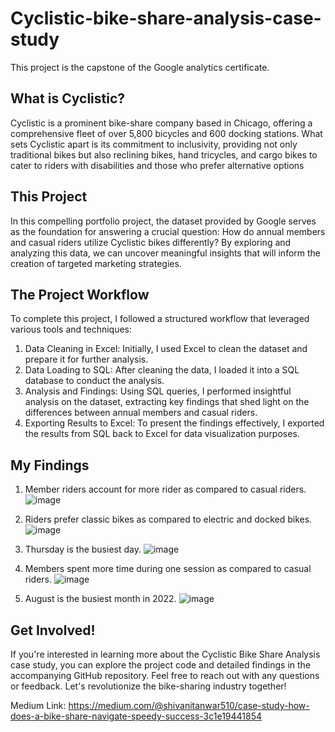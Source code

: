 # Cyclistic-bike-share-analysis-case-study
This project is the capstone of the Google analytics certificate.

## What is Cyclistic?
Cyclistic is a prominent bike-share company based in Chicago, offering a comprehensive fleet of over 5,800 bicycles and 600 docking stations. What sets Cyclistic apart is its commitment to inclusivity, providing not only traditional bikes but also reclining bikes, hand tricycles, and cargo bikes to cater to riders with disabilities and those who prefer alternative options

## This Project
In this compelling portfolio project, the dataset provided by Google serves as the foundation for answering a crucial question: How do annual members and casual riders utilize Cyclistic bikes differently? By exploring and analyzing this data, we can uncover meaningful insights that will inform the creation of targeted marketing strategies.

## The Project Workflow
To complete this project, I followed a structured workflow that leveraged various tools and techniques:
1) Data Cleaning in Excel: Initially, I used Excel to clean the dataset and prepare it for further analysis.
2) Data Loading to SQL: After cleaning the data, I loaded it into a SQL database to conduct the analysis.
3) Analysis and Findings: Using SQL queries, I performed insightful analysis on the dataset, extracting key findings that shed light on the differences between annual members and casual riders.
4) Exporting Results to Excel: To present the findings effectively, I exported the results from SQL back to Excel for data visualization purposes.

## My Findings
1) Member riders account for more rider as compared to casual riders.
![image](https://github.com/S-Tanwar/Cyclistic-bike-share-analysis-case-study/assets/95356553/6aa1cae0-4469-459b-83e4-fe735accfce9)

2) Riders prefer classic bikes as compared to electric and docked bikes.
![image](https://github.com/S-Tanwar/Cyclistic-bike-share-analysis-case-study/assets/95356553/a3946022-1a86-43b1-bfd7-fb66aafc8925)

3) Thursday is the busiest day.
![image](https://github.com/S-Tanwar/Cyclistic-bike-share-analysis-case-study/assets/95356553/8768ad4b-ad39-4ca0-a861-83238069afd1)

4) Members spent more time during one session as compared to casual riders.
![image](https://github.com/S-Tanwar/Cyclistic-bike-share-analysis-case-study/assets/95356553/d236265f-b6ac-4989-abaf-3d969d34f25b)

5) August is the busiest month in 2022.
![image](https://github.com/S-Tanwar/Cyclistic-bike-share-analysis-case-study/assets/95356553/5480a268-cb70-42c2-a349-3893bb4d9a40)

## Get Involved!
If you're interested in learning more about the Cyclistic Bike Share Analysis case study, you can explore the project code and detailed findings in the accompanying GitHub repository. Feel free to reach out with any questions or feedback. Let's revolutionize the bike-sharing industry together!

Medium Link: https://medium.com/@shivanitanwar510/case-study-how-does-a-bike-share-navigate-speedy-success-3c1e19441854
